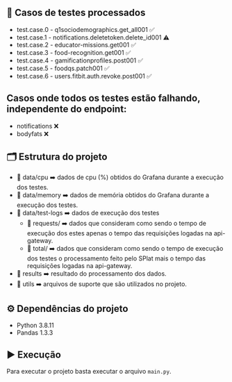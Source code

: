 ## 🧪 Casos de testes processados
- test.case.0 - q1sociodemographics.get_all001 ✅
- test.case.1 - notifications.deletetoken.delete_id001 ⚠️
- test.case.2 - educator-missions.get001 ✅
- test.case.3 - food-recognition.get001 ✅
- test.case.4 - gamificationprofiles.post001 ✅
- test.case.5 - foodqs.patch001 ✅
- test.case.6 - users.fitbit.auth.revoke.post001 ✅

## Casos onde todos os testes estão falhando, independente do endpoint:
- notifications ❌
- bodyfats ❌

## 🗂️ Estrutura do projeto
* 📁 data/cpu ➡️ dados de cpu (%) obtidos do Grafana durante a execução dos testes.
* 📁 data/memory ➡️ dados de memória obtidos do Grafana durante a execução dos testes.
* 📁 data/test-logs ➡️ dados de execução dos testes
    * 📁 requests/ ➡️ dados que consideram como sendo o tempo de execução dos estes apenas o tempo das requisições logadas na api-gateway.
    * 📁 total/ ➡️ dados que consideram como sendo o tempo de execução dos testes o processamento feito pelo SPlat mais o tempo das requisições logadas na api-gateway.
* 📁 results ➡️ resultado do processamento dos dados. 
* 📁 utils ➡️ arquivos de suporte que são utilizados no projeto.

## ⚙️ Dependências do projeto
* Python 3.8.11
* Pandas 1.3.3

## ▶️ Execução
Para executar o projeto basta executar o arquivo ```main.py```.